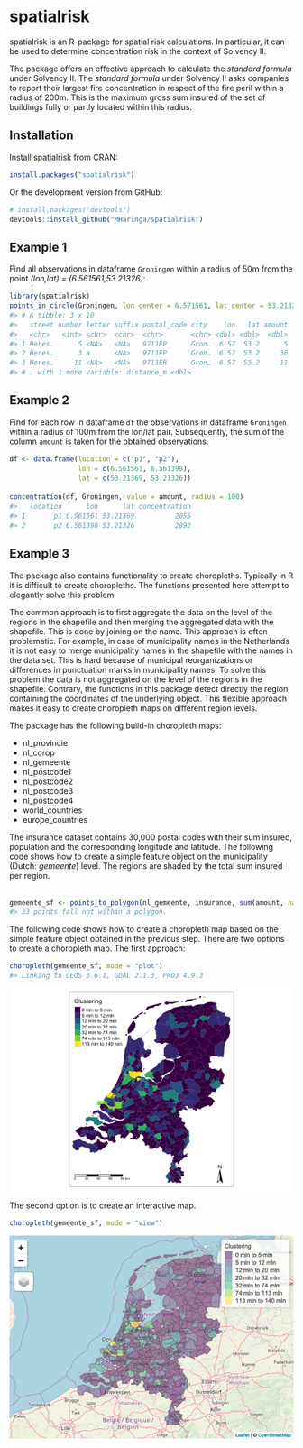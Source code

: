 
<!-- README.md is generated from README.Rmd. Please edit that file -->

# spatialrisk

spatialrisk is an R-package for spatial risk calculations. In
particular, it can be used to determine concentration risk in the
context of Solvency II.

The package offers an effective approach to calculate the *standard
formula* under Solvency II. The *standard formula* under Solvency II
asks companies to report their largest fire concentration in respect of
the fire peril within a radius of 200m. This is the maximum gross sum
insured of the set of buildings fully or partly located within this
radius.

## Installation

Install spatialrisk from CRAN:

``` r
install.packages("spatialrisk")
```

Or the development version from GitHub:

``` r
# install.packages("devtools")
devtools::install_github("MHaringa/spatialrisk")
```

## Example 1

Find all observations in dataframe `Groningen` within a radius of 50m
from the point *(lon,lat) = (6.561561,53.21326)*:

``` r
library(spatialrisk)
points_in_circle(Groningen, lon_center = 6.571561, lat_center = 53.21326, radius = 50)
#> # A tibble: 3 x 10
#>   street number letter suffix postal_code city    lon   lat amount
#>   <chr>   <int> <chr>  <chr>  <chr>       <chr> <dbl> <dbl>  <dbl>
#> 1 Heres…      5 <NA>   <NA>   9711EP      Gron…  6.57  53.2      5
#> 2 Heres…      3 a      <NA>   9711EP      Gron…  6.57  53.2     36
#> 3 Heres…     11 <NA>   <NA>   9711ER      Gron…  6.57  53.2     11
#> # … with 1 more variable: distance_m <dbl>
```

## Example 2

Find for each row in dataframe `df` the observations in dataframe
`Groningen` within a radius of 100m from the lon/lat pair. Subsequently,
the sum of the column `amount` is taken for the obtained observations.

``` r
df <- data.frame(location = c("p1", "p2"), 
                 lon = c(6.561561, 6.561398), 
                 lat = c(53.21369, 53.21326))

concentration(df, Groningen, value = amount, radius = 100)
#>   location      lon      lat concentration
#> 1       p1 6.561561 53.21369          2055
#> 2       p2 6.561398 53.21326          2892
```

## Example 3

The package also contains functionality to create choropleths. Typically
in R it is difficult to create choropleths. The functions presented here
attempt to elegantly solve this problem.

The common approach is to first aggregate the data on the level of the
regions in the shapefile and then merging the aggregated data with the
shapefile. This is done by joining on the name. This approach is often
problematic. For example, in case of municipality names in the
Netherlands it is not easy to merge municipality names in the shapefile
with the names in the data set. This is hard because of municipal
reorganizations or differences in punctuation marks in municipality
names. To solve this problem the data is not aggregated on the level of
the regions in the shapefile. Contrary, the functions in this package
detect directly the region containing the coordinates of the underlying
object. This flexible approach makes it easy to create choropleth maps
on different region levels.

The package has the following build-in choropleth maps:

  - nl\_provincie
  - nl\_corop
  - nl\_gemeente
  - nl\_postcode1
  - nl\_postcode2
  - nl\_postcode3
  - nl\_postcode4
  - world\_countries
  - europe\_countries

The insurance dataset contains 30,000 postal codes with their sum
insured, population and the corresponding longitude and latitude. The
following code shows how to create a simple feature object on the
municipality (Dutch: *gemeente*) level. The regions are shaded by the
total sum insured per region.

``` r

gemeente_sf <- points_to_polygon(nl_gemeente, insurance, sum(amount, na.rm = TRUE))
#> 33 points fall not within a polygon.
```

The following code shows how to create a choropleth map based on the
simple feature object obtained in the previous step. There are two
options to create a choropleth map. The first approach:

``` r
choropleth(gemeente_sf, mode = "plot")
#> Linking to GEOS 3.6.1, GDAL 2.1.3, PROJ 4.9.3
```

![](README-example3b-1.png)<!-- -->

The second option is to create an interactive map.

``` r
choropleth(gemeente_sf, mode = "view")
```

![](README-example3d-1.png)<!-- -->
